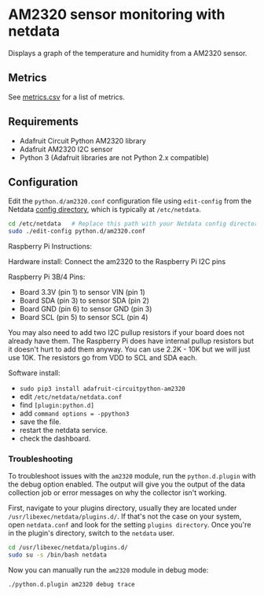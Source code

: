 # AM2320 sensor monitoring with netdata

Displays a graph of the temperature and humidity from a AM2320 sensor.

## Metrics

See [metrics.csv](https://github.com/netdata/netdata/blob/master/collectors/python.d.plugin/am2320/metrics.csv) for a list of metrics.

## Requirements
 - Adafruit Circuit Python AM2320 library
 - Adafruit AM2320 I2C sensor
 - Python 3 (Adafruit libraries are not Python 2.x compatible)

## Configuration

Edit the `python.d/am2320.conf` configuration file using `edit-config` from the Netdata [config
directory](https://github.com/netdata/netdata/blob/master/docs/configure/nodes.md), which is typically at `/etc/netdata`.

```bash
cd /etc/netdata   # Replace this path with your Netdata config directory, if different
sudo ./edit-config python.d/am2320.conf
```

Raspberry Pi Instructions:

Hardware install:
Connect the am2320 to the Raspberry Pi I2C pins

Raspberry Pi 3B/4 Pins:

- Board 3.3V (pin 1) to sensor VIN (pin 1)
- Board SDA (pin 3) to sensor SDA (pin 2)
- Board GND (pin 6) to sensor GND (pin 3)
- Board SCL (pin 5) to sensor SCL (pin 4)

You may also need to add two I2C pullup resistors if your board does not already have them. The Raspberry Pi does have internal pullup resistors but it doesn't hurt to add them anyway. You can use 2.2K - 10K but we will just use 10K. The resistors go from VDD to SCL and SDA each.

Software install:
- `sudo pip3 install adafruit-circuitpython-am2320`
- edit `/etc/netdata/netdata.conf`
- find `[plugin:python.d]`
- add  `command options = -ppython3`
- save the file.
- restart the netdata service.
- check the dashboard.

### Troubleshooting

To troubleshoot issues with the `am2320` module, run the `python.d.plugin` with the debug option enabled. The 
output will give you the output of the data collection job or error messages on why the collector isn't working.

First, navigate to your plugins directory, usually they are located under `/usr/libexec/netdata/plugins.d/`. If that's 
not the case on your system, open `netdata.conf` and look for the setting `plugins directory`. Once you're in the 
plugin's directory, switch to the `netdata` user.

```bash
cd /usr/libexec/netdata/plugins.d/
sudo su -s /bin/bash netdata
```

Now you can manually run the `am2320` module in debug mode:

```bash
./python.d.plugin am2320 debug trace
```

